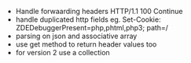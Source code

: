 - Handle forwaarding headers HTTP/1.1 100 Continue
- handle duplicated http fields eg. Set-Cookie: ZDEDebuggerPresent=php,phtml,php3; path=/
- parsing on json and associative array
- use get method to return header values too
- for version 2 use a collection
